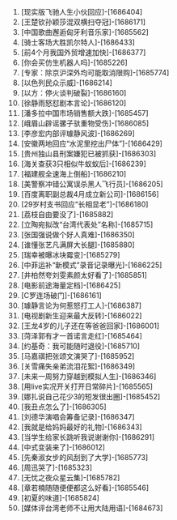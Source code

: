 
1. [现实版飞驰人生小伙回应]-[1686404]
1. [王楚钦孙颖莎混双横扫夺冠]-[1686171]
1. [中国歌曲邂逅匈牙利音乐家]-[1685562]
1. [骑士客场大胜凯尔特人]-[1686433]
1. [前4个月我国外贸增速加快]-[1686377]
1. [你会买仿生机器人吗]-[1685226]
1. [专家：除京沪深外均可能取消限购]-[1685774]
1. [以色列民众示威]-[1686214]
1. [以方：停火谈判破裂]-[1686160]
1. [徐静雨怒怼剧本言论]-[1686120]
1. [潘多拉中国市场销售额大跌]-[1685457]
1. [峨眉山辟谣骡子驮重物受伤]-[1686085]
1. [李彦宏内部评璩静风波]-[1686269]
1. [安徽两地回应“水泥里挖出尸体”]-[1686429]
1. [贵州独山县刑案嫌犯已被抓获]-[1686303]
1. [海关查获3只相似牛蚁蚁后]-[1686239]
1. [福建舰全速海上倒船]-[1686210]
1. [美警察冲错公寓误杀黑人飞行员]-[1686205]
1. [百度离职副总裁4月成立新公司]-[1686156]
1. [29岁村支书回应“长相显老”]-[1686180]
1. [荔枝自由要没了]-[1685882]
1. [立陶宛拟改“台湾代表处”名称]-[1685715]
1. [张国强说做个好人真难]-[1686350]
1. [谁懂张艺凡满屏大长腿]-[1685880]
1. [瑞幸被曝冰块霉变]-[1685279]
1. [中菲运补“新模式”录音记录曝光]-[1686225]
1. [井柏然夸刘雯素颜太好看了]-[1685851]
1. [电影前途海量定档]-[1686425]
1. [C罗连场破门]-[1686161]
1. [璩静言论为何惹怒打工人]-[1686387]
1. [电视剧新生迎来最大反转]-[1686022]
1. [王龙4岁的儿子还在等爸爸回家]-[1686001]
1. [菏泽郭有才一首诺言走红]-[1685464]
1. [约基奇：我可能随时退役]-[1685710]
1. [马嘉祺把张颂文演哭了]-[1685952]
1. [关雪痛失亲弟流泪花絮]-[1686349]
1. [未来一周努力穿越到模拟人生]-[1686346]
1. [用live实况开关打开日常碎片]-[1685565]
1. [娜扎说自己花少3的短发很出圈]-[1685452]
1. [我丑点怎么了]-[1686305]
1. [刘德华演唱会筹备记录]-[1686347]
1. [我就是给妈妈最好的礼物]-[1686343]
1. [当学生给家长跳听我说谢谢你]-[1686291]
1. [中式变装来了]-[1686012]
1. [先秦淑女步的风刮到了大学]-[1685773]
1. [周迅哭了]-[1685323]
1. [无忧之夜众星云集]-[1685782]
1. [章若楠随随便便都这么好看]-[1685546]
1. [初夏的味道]-[1685824]
1. [媒体评台湾老师不让用大陆用语]-[1684673]